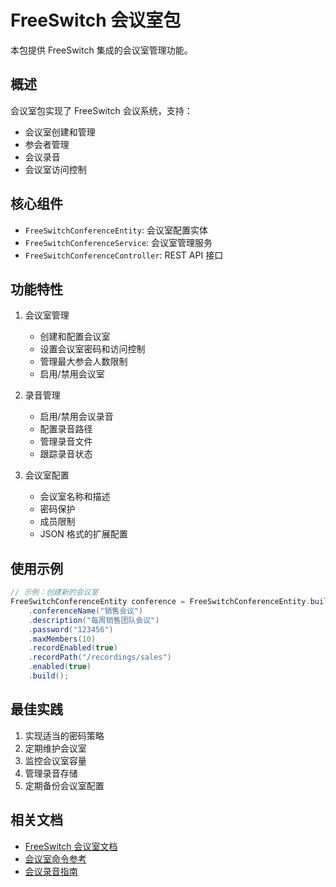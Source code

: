 # FreeSwitch 会议室包

本包提供 FreeSwitch 集成的会议室管理功能。

## 概述
会议室包实现了 FreeSwitch 会议系统，支持：
- 会议室创建和管理
- 参会者管理
- 会议录音
- 会议室访问控制

## 核心组件
- `FreeSwitchConferenceEntity`: 会议室配置实体
- `FreeSwitchConferenceService`: 会议室管理服务
- `FreeSwitchConferenceController`: REST API 接口

## 功能特性
1. 会议室管理
   - 创建和配置会议室
   - 设置会议室密码和访问控制
   - 管理最大参会人数限制
   - 启用/禁用会议室

2. 录音管理
   - 启用/禁用会议录音
   - 配置录音路径
   - 管理录音文件
   - 跟踪录音状态

3. 会议室配置
   - 会议室名称和描述
   - 密码保护
   - 成员限制
   - JSON 格式的扩展配置

## 使用示例
```java
// 示例：创建新的会议室
FreeSwitchConferenceEntity conference = FreeSwitchConferenceEntity.builder()
    .conferenceName("销售会议")
    .description("每周销售团队会议")
    .password("123456")
    .maxMembers(10)
    .recordEnabled(true)
    .recordPath("/recordings/sales")
    .enabled(true)
    .build();
```

## 最佳实践
1. 实现适当的密码策略
2. 定期维护会议室
3. 监控会议室容量
4. 管理录音存储
5. 定期备份会议室配置

## 相关文档
- [FreeSwitch 会议室文档](https://freeswitch.org/confluence/display/FREESWITCH/Conference)
- [会议室命令参考](https://freeswitch.org/confluence/display/FREESWITCH/Conference+Commands)
- [会议录音指南](https://freeswitch.org/confluence/display/FREESWITCH/Conference+Recording) 